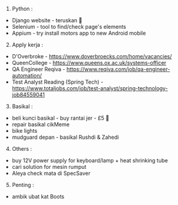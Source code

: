 1) Python :
  - Django website - teruskan :tractor:
  - Selenium - tool to find/check page's elements
  - Appium - try install motors app to new Android mobile
2) Apply kerja :
  - D'Overbroke -  https://www.doverbroecks.com/home/vacancies/
  - QueenCollege - https://www.queens.ox.ac.uk/systems-officer
  - QA Engineer Reqiva - https://www.reqiva.com/job/qa-engineer-automation/
  - Test Analyst Reading (Spring Tech) - https://www.totaljobs.com/job/test-analyst/spring-technology-job84559041
3) Basikal :
  - beli kunci basikal - buy rantai jer - £5 :helicopter:
  - repair basikal cikMeme
  - bike lights
  - mudguard depan - basikal Rushdi & Zahedi
4) Others :
  - buy 12V power supply for keyboard/lamp + heat shrinking tube
  - cari solution for mesin rumput
  - Aleya check mata di SpecSaver
5) Penting :
  - ambik ubat kat Boots
